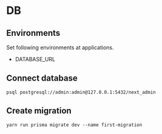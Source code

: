 # DB

## Environments

Set following environments at applications.

- DATABASE_URL


## Connect database

```
psql postgresql://admin:admin@127.0.0.1:5432/next_admin
```

## Create migration

```
yarn run prisma migrate dev --name first-migration
```
